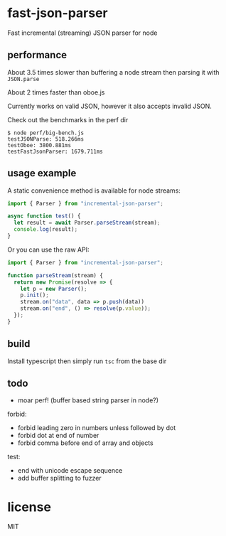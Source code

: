 # fast-json-parser

Fast incremental (streaming) JSON parser for node

## performance

About 3.5 times slower than buffering a node stream then parsing it with `JSON.parse`

About 2 times faster than oboe.js

Currently works on valid JSON, however it also accepts invalid JSON.

Check out the benchmarks in the perf dir

```
$ node perf/big-bench.js
testJSONParse: 518.266ms
testOboe: 3800.881ms
testFastJsonParser: 1679.711ms
```

## usage example

A static convenience method is available for node streams:

```typescript
import { Parser } from "incremental-json-parser";

async function test() {
  let result = await Parser.parseStream(stream);
  console.log(result);
}
```

Or you can use the raw API:

```typescript
import { Parser } from "incremental-json-parser";

function parseStream(stream) {
  return new Promise(resolve => {
    let p = new Parser();
    p.init();
    stream.on("data", data => p.push(data))
    stream.on("end", () => resolve(p.value));
  });
}
```

## build

Install typescript then simply run `tsc` from the base dir

## todo

- moar perf! (buffer based string parser in node?)

forbid:

- forbid leading zero in numbers unless followed by dot
- forbid dot at end of number
- forbid comma before end of array and objects

test:

- end with unicode escape sequence
- add buffer splitting to fuzzer

# license

MIT
